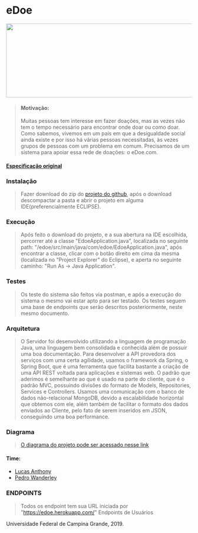 # eDoe

<p align="center">
  <img src="https://lh6.googleusercontent.com/lT7mQse0ChZB0iMO0MMXZp_k-nTqtyfY9_FuNl7eELiVQcjRztnz5d1Iu_m39pKhGeXP8-37MfmRQlkszMDEDyjlgxSfa7_5nsbJEJjkmztA0St3wy4art8UIGekWKjQOINpxtgo" height="200" width="600"> 
</p>

>#### Motivação:
>Muitas pessoas tem interesse em fazer doações, mas as vezes não tem o tempo necessário para encontrar onde doar ou como doar. Como sabemos, vivemos em um país em que a desigualdade social ainda existe e por isso há várias pessoas necessitadas, às vezes grupos de pessoas com um problema em comum. Precisamos de um sistema para apoiar essa rede de doações: o eDoe.com.

#### [Especificação original](https://docs.google.com/document/d/e/2PACX-1vST2TI5lDbtMlv8rhFYJkYnrfgqzyWDv6DDvvAajz3_KK4tAs_UnAbYdI6oeMQA6jEHo5HwUAatHmd8/pub)

### Instalação
>Fazer download do zip do [projeto do github](https://github.com/lucasanthony/edoe), após o download descompactar a pasta e abrir o projeto em alguma IDE(preferencialmente ECLIPSE).

### Execução
>Após feito o download do projeto, e a sua abertura na IDE escolhida, percorrer até a classe "EdoeApplication.java", localizada no seguinte path: "/edoe/src/main/java/com/edoe/EdoeApplication.java", após encontrar a classe, clicar com o botão direito em cima da mesma (localizada no "Project Explorer" do Eclipse), e aperta no seguinte caminho: "Run As -> Java Application".

### Testes
>Os teste do sistema são feitos via postman, e após a execução do sistema o mesmo vai estar apto para ser testado. Os testes seguem uma base de endpoints que serão descritos posteriormente, neste mesmo documento.

### Arquitetura

>O Servidor foi desenvolvido utilizando a linguagem de programação Java, uma linguagem bem consolidada e conhecida além de possuir uma boa documentação. Para desenvolver a API provedora dos serviços com uma certa agilidade, usamos o framework da Spring, o Spring Boot, que é uma ferramenta que facilita bastante a criação de uma API REST voltada para aplicações e sistemas web. O padrão que aderimos é semelhante ao que é usado na parte do cliente, que é o padrão MVC, possuindo divisões do formato de Models, Repositories, Services e Controllers. Usamos uma comunicação com o banco de dados não-relacional MongoDB, devido a escalabilidade horizontal que obtemos com ele, além também de facilitar o formato dos dados enviados ao Cliente, pelo fato de serem inseridos em JSON, conseguindo uma boa performance.

### Diagrama
>[O diagrama do projeto pode ser acessado nesse link](https://github.com/lucasanthony/edoe/blob/master/edoeClassDiagram.png)

#### Time:
* [Lucas Anthony](https://github.com/lucasanthony)
* [Pedro Wanderley](https://github.com/pedrofwanderley)

### ENDPOINTS
>Todos os endpoint tem sua URL iniciada por "https://edoe.herokuapp.com/"
>Endpoints de Usuários

Universidade Federal de Campina Grande, 2019.
